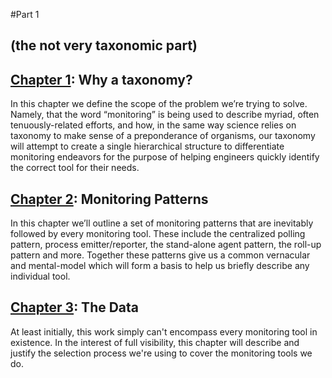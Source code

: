 #Part 1
## (the not very taxonomic part)

## [Chapter 1](1.md): Why a taxonomy?
In this chapter we define the scope of the problem we’re trying to solve.
Namely, that the word “monitoring” is being used to describe myriad, often
tenuously-related efforts, and how, in the same way science relies on taxonomy
to make sense of a preponderance of organisms, our taxonomy will attempt to
create a single hierarchical structure to differentiate monitoring endeavors
for the purpose of helping engineers quickly identify the correct tool for
their needs.

## [Chapter 2](2.md): Monitoring Patterns 
In this chapter we’ll outline a set of monitoring patterns that are inevitably
followed by every monitoring tool. These include the centralized polling
pattern, process emitter/reporter, the stand-alone agent pattern, the roll-up
pattern and more. Together these patterns give us a common vernacular and
mental-model which will form a basis to help us briefly describe any individual
tool.

## [Chapter 3](3.md): The Data
At least initially, this work simply can't encompass every monitoring tool in
existence. In the interest of full visibility, this chapter will describe and
justify the selection process we're using to cover the monitoring tools we do.
